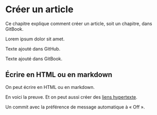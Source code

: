 # Créer un article

Ce chapitre explique comment créer un article, soit un chapitre, dans GitBook.

Lorem ipsum dolor sit amet.

Texte ajouté dans GitHub.

Texte ajouté dans GitBook.

## Écrire en HTML ou en markdown
On peut écrire en HTML ou en markdown.

<p>En voici la preuve. Et on peut aussi créer des <a href="http://www.google.com">liens hypertexte</a>.

Un commit avec la préférence de message automatique à « Off ».
